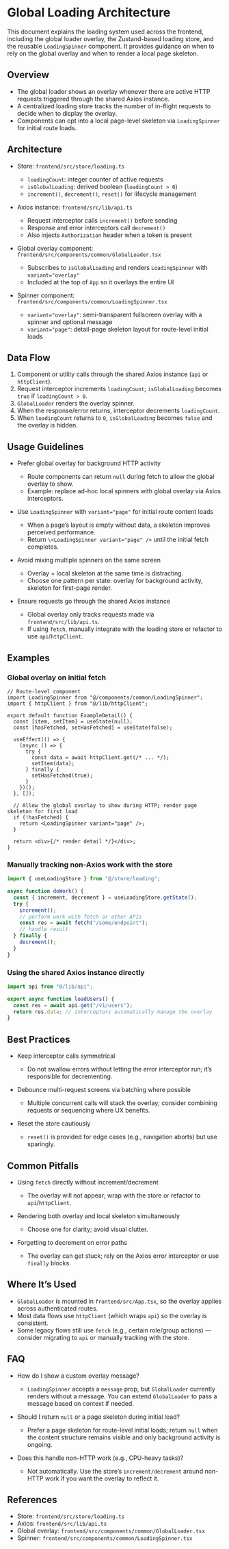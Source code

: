 # Global Loading Architecture

This document explains the loading system used across the frontend, including the global loader overlay, the Zustand-based loading store, and the reusable `LoadingSpinner` component. It provides guidance on when to rely on the global overlay and when to render a local page skeleton.

## Overview

- The global loader shows an overlay whenever there are active HTTP requests triggered through the shared Axios instance.
- A centralized loading store tracks the number of in-flight requests to decide when to display the overlay.
- Components can opt into a local page-level skeleton via `LoadingSpinner` for initial route loads.

## Architecture

- Store: `frontend/src/store/loading.ts`
  - `loadingCount`: integer counter of active requests
  - `isGlobalLoading`: derived boolean (`loadingCount > 0`)
  - `increment()`, `decrement()`, `reset()` for lifecycle management

- Axios instance: `frontend/src/lib/api.ts`
  - Request interceptor calls `increment()` before sending
  - Response and error interceptors call `decrement()`
  - Also injects `Authorization` header when a token is present

- Global overlay component: `frontend/src/components/common/GlobalLoader.tsx`
  - Subscribes to `isGlobalLoading` and renders `LoadingSpinner` with `variant="overlay"`
  - Included at the top of `App` so it overlays the entire UI

- Spinner component: `frontend/src/components/common/LoadingSpinner.tsx`
  - `variant="overlay"`: semi-transparent fullscreen overlay with a spinner and optional message
  - `variant="page"`: detail-page skeleton layout for route-level initial loads

## Data Flow

1. Component or utility calls through the shared Axios instance (`api` or `httpClient`).
2. Request interceptor increments `loadingCount`; `isGlobalLoading` becomes `true` if `loadingCount > 0`.
3. `GlobalLoader` renders the overlay spinner.
4. When the response/error returns, interceptor decrements `loadingCount`.
5. When `loadingCount` returns to `0`, `isGlobalLoading` becomes `false` and the overlay is hidden.

## Usage Guidelines

- Prefer global overlay for background HTTP activity
  - Route components can return `null` during fetch to allow the global overlay to show.
  - Example: replace ad-hoc local spinners with global overlay via Axios interceptors.

- Use `LoadingSpinner` with `variant="page"` for initial route content loads
  - When a page’s layout is empty without data, a skeleton improves perceived performance.
  - Return `\<LoadingSpinner variant="page" />` until the initial fetch completes.

- Avoid mixing multiple spinners on the same screen
  - Overlay + local skeleton at the same time is distracting.
  - Choose one pattern per state: overlay for background activity, skeleton for first-page render.

- Ensure requests go through the shared Axios instance
  - Global overlay only tracks requests made via `frontend/src/lib/api.ts`.
  - If using `fetch`, manually integrate with the loading store or refactor to use `api`/`httpClient`.

## Examples

### Global overlay on initial fetch

```tsx
// Route-level component
import LoadingSpinner from "@/components/common/LoadingSpinner";
import { httpClient } from "@/lib/httpClient";

export default function ExampleDetail() {
  const [item, setItem] = useState(null);
  const [hasFetched, setHasFetched] = useState(false);

  useEffect(() => {
    (async () => {
      try {
        const data = await httpClient.get(/* ... */);
        setItem(data);
      } finally {
        setHasFetched(true);
      }
    })();
  }, []);

  // Allow the global overlay to show during HTTP; render page skeleton for first load
  if (!hasFetched) {
    return <LoadingSpinner variant="page" />;
  }

  return <div>{/* render detail */}</div>;
}
```

### Manually tracking non-Axios work with the store

```ts
import { useLoadingStore } from "@/store/loading";

async function doWork() {
  const { increment, decrement } = useLoadingStore.getState();
  try {
    increment();
    // perform work with fetch or other APIs
    const res = await fetch("/some/endpoint");
    // handle result
  } finally {
    decrement();
  }
}
```

### Using the shared Axios instance directly

```ts
import api from "@/lib/api";

export async function loadUsers() {
  const res = await api.get("/v1/users");
  return res.data; // interceptors automatically manage the overlay
}
```

## Best Practices

- Keep interceptor calls symmetrical
  - Do not swallow errors without letting the error interceptor run; it’s responsible for decrementing.

- Debounce multi-request screens via batching where possible
  - Multiple concurrent calls will stack the overlay; consider combining requests or sequencing where UX benefits.

- Reset the store cautiously
  - `reset()` is provided for edge cases (e.g., navigation aborts) but use sparingly.

## Common Pitfalls

- Using `fetch` directly without increment/decrement
  - The overlay will not appear; wrap with the store or refactor to `api`/`httpClient`.

- Rendering both overlay and local skeleton simultaneously
  - Choose one for clarity; avoid visual clutter.

- Forgetting to decrement on error paths
  - The overlay can get stuck; rely on the Axios error interceptor or use `finally` blocks.

## Where It’s Used

- `GlobalLoader` is mounted in `frontend/src/App.tsx`, so the overlay applies across authenticated routes.
- Most data flows use `httpClient` (which wraps `api`) so the overlay is consistent.
- Some legacy flows still use `fetch` (e.g., certain role/group actions) — consider migrating to `api` or manually tracking with the store.

## FAQ

- How do I show a custom overlay message?
  - `LoadingSpinner` accepts a `message` prop, but `GlobalLoader` currently renders without a message. You can extend `GlobalLoader` to pass a message based on context if needed.

- Should I return `null` or a page skeleton during initial load?
  - Prefer a page skeleton for route-level initial loads; return `null` when the content structure remains visible and only background activity is ongoing.

- Does this handle non-HTTP work (e.g., CPU-heavy tasks)?
  - Not automatically. Use the store’s `increment/decrement` around non-HTTP work if you want the overlay to reflect it.

## References

- Store: `frontend/src/store/loading.ts`
- Axios: `frontend/src/lib/api.ts`
- Global overlay: `frontend/src/components/common/GlobalLoader.tsx`
- Spinner: `frontend/src/components/common/LoadingSpinner.tsx`

